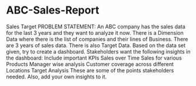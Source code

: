 # ABC-Sales-Report
Sales Target
PROBLEM STATEMENT:
An ABC company has the sales data for the last 3 years and they want to analyze it now. 
There is a Dimension Data where there is the list of companies and their lines of Business. There are 3 years of sales data. There is also Target Data. 
Based on the data set given, try to create a dashboard.
Stakeholders want the following insights in the dashboard:
Include important KPIs
Sales over Time
Sales for various Products
Manager wise analysis
Customer coverage across different Locations
Target Analysis
These are some of the points stakeholders needed. Also, add your own insights to it.
